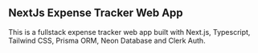 ## NextJs Expense Tracker Web App

This is a fullstack expense tracker web app built with Next.js, Typescript, Tailwind CSS, Prisma
ORM, Neon Database and Clerk Auth.
